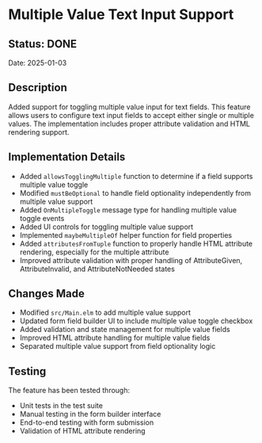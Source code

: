 # Multiple Value Text Input Support

## Status: DONE
Date: 2025-01-03

## Description

Added support for toggling multiple value input for text fields. This feature allows users to configure text input fields to accept either single or multiple values. The implementation includes proper attribute validation and HTML rendering support.

## Implementation Details

- Added `allowsTogglingMultiple` function to determine if a field supports multiple value toggle
- Modified `mustBeOptional` to handle field optionality independently from multiple value support
- Added `OnMultipleToggle` message type for handling multiple value toggle events
- Added UI controls for toggling multiple value support
- Implemented `maybeMultipleOf` helper function for field properties
- Added `attributesFromTuple` function to properly handle HTML attribute rendering, especially for the multiple attribute
- Improved attribute validation with proper handling of AttributeGiven, AttributeInvalid, and AttributeNotNeeded states

## Changes Made

- Modified `src/Main.elm` to add multiple value support
- Updated form field builder UI to include multiple value toggle checkbox
- Added validation and state management for multiple value fields
- Improved HTML attribute handling for multiple value fields
- Separated multiple value support from field optionality logic

## Testing

The feature has been tested through:
- Unit tests in the test suite
- Manual testing in the form builder interface
- End-to-end testing with form submission
- Validation of HTML attribute rendering
